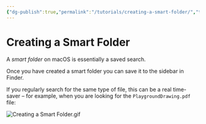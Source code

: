```yaml
---
{"dg-publish":true,"permalink":"/tutorials/creating-a-smart-folder/","tags":["B1.3"],"dgHomeLink":true,"dgShowToc":true}
---
```


# Creating a Smart Folder

A *smart folder* on macOS is essentially a saved search.

Once you have created a smart folder you can save it to the sidebar in Finder.

If you regularly search for the same type of file, this can be a real time-saver – for example, when you are looking for the `PlaygroundDrawing.pdf` file:

![Creating a Smart Folder.gif](/img/user/Media/Creating%20a%20Smart%20Folder.gif)
